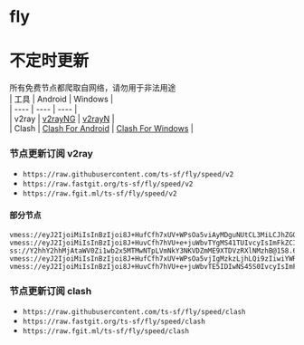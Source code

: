 # fly
# 不定时更新
所有免费节点都爬取自网络，请勿用于非法用途  
|  工具  | Android  | Windows  |  
|  ----  | ----   | ----  |  
| v2ray  | [v2rayNG](https://github.com/2dust/v2rayNG/releases) | [v2rayN](https://github.com/2dust/v2rayN/releases) |  
| Clash  | [Clash For Android](https://github.com/Kr328/ClashForAndroid/releases) | [Clash For Windows](https://github.com/Fndroid/clash_for_windows_pkg/releases) | 
  
### 节点更新订阅  v2ray
- `https://raw.githubusercontent.com/ts-sf/fly/speed/v2`  
- `https://raw.fastgit.org/ts-sf/fly/speed/v2`  
- `https://raw.fgit.ml/ts-sf/fly/speed/v2`  
#### 部分节点  
``` 
vmess://eyJ2IjoiMiIsInBzIjoi8J+HufCfh7xUV+WPsOa5viAyMDguNUtCL3MiLCJhZGQiOiJiMjMubnRicS5keW51Lm5ldCIsInBvcnQiOiIyMDI0IiwiaWQiOiIwMmY5M2I4OC0xNDdiLTRjYzktYWQ2YS0xNWQwYWYzODQzYzciLCJhaWQiOiIwIiwic2N5IjoiYXV0byIsIm5ldCI6InRjcCIsInR5cGUiOiJub25lIiwiaG9zdCI6ImpwbGkuZWRnZS4yMzMudHciLCJwYXRoIjoiLyIsInRscyI6IiIsInNuaSI6IiIsInRlc3RfbmFtZSI6IlRX5Y+w5rm+In0=
vmess://eyJ2IjoiMiIsInBzIjoi8J+HuvCfh7hVU+e+juWbvTYgMS41TUIvcyIsImFkZCI6ImNmY2RuMy5zYW5mZW5jZG45LmNvbSIsInBvcnQiOiIyMDUyIiwiaWQiOiI1OGVjYjY2Zi04YjU1LTRiMmEtOTdjOS03Yjg3ZTE4OWQyZjciLCJhaWQiOiIwIiwic2N5IjoiYXV0byIsIm5ldCI6IndzIiwidHlwZSI6IiIsImhvc3QiOiJrdmpxcWtuempwNi55b2ZuaGtmYy54eXoiLCJwYXRoIjoiL3ZpZGVvL1pvOThQWWZFIiwidGxzIjoiIiwic25pIjoiIiwidGVzdF9uYW1lIjoiVVPnvo7lm702In0=
ss://Y2hhY2hhMjAtaWV0Zi1wb2x5MTMwNTpLVmNkY3NKVDZmME9XTDVzRXlNMzhB@158.69.0.27:1080#%F0%9F%87%A8%F0%9F%87%A6CA%E5%8A%A0%E6%8B%BF%E5%A4%A7%201002.2KB%2Fs
vmess://eyJ2IjoiMiIsInBzIjoi8J+HufCfh7xUV+WPsOa5vjIgMzkzLjhLQi9zIiwiYWRkIjoiYzEyLnR3dGMuZHludS5uZXQiLCJwb3J0IjoiNjEyMiIsImlkIjoiMDJmOTNiODgtMTQ3Yi00Y2M5LWFkNmEtMTVkMGFmMzg0M2M3IiwiYWlkIjoiMCIsInNjeSI6ImF1dG8iLCJuZXQiOiJ0Y3AiLCJ0eXBlIjoibm9uZSIsImhvc3QiOiJqcGxpLmVkZ2UuMjMzLnR3IiwicGF0aCI6Ii8iLCJ0bHMiOiIiLCJzbmkiOiIiLCJ0ZXN0X25hbWUiOiJUV+WPsOa5vjIifQ==
vmess://eyJ2IjoiMiIsInBzIjoi8J+HuvCfh7hVU+e+juWbvTE5IDIwNS45S0IvcyIsImFkZCI6ImFwaS5qcXVlcnkuY29tIiwicG9ydCI6IjQ0MyIsImlkIjoiMTA1MmYyNGUtN2IwOS00NWViLWIwYzUtZDg1OGViMTI0MTkyIiwiYWlkIjoiMCIsInNjeSI6ImF1dG8iLCJuZXQiOiJ3cyIsInR5cGUiOiJub25lIiwiaG9zdCI6InphcXUueGw4OC5ldS5vcmciLCJwYXRoIjoiL2dsd2VpZGYuY2ZkOjQ0My9saW5rd3MiLCJ0bHMiOiJ0bHMiLCJzbmkiOiIiLCJ0ZXN0X25hbWUiOiJVU+e+juWbvTE5In0=
```
### 节点更新订阅  clash
- `https://raw.githubusercontent.com/ts-sf/fly/speed/clash`  
- `https://raw.fastgit.org/ts-sf/fly/speed/clash`  
- `https://raw.fgit.ml/ts-sf/fly/speed/clash`  


